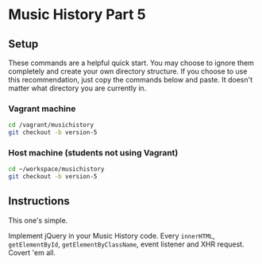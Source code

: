# Music History Part 5

## Setup

These commands are a helpful quick start. You may choose to ignore them completely and create your own directory structure. If you choose to use this recommendation, just copy the commands below and paste. It doesn't matter what directory you are currently in.

### Vagrant machine

```bash
cd /vagrant/musichistory
git checkout -b version-5
```

### Host machine (students not using Vagrant)

```bash
cd ~/workspace/musichistory
git checkout -b version-5
```

## Instructions

This one's simple.

Implement jQuery in your Music History code. Every `innerHTML`, `getElementById`, `getElementByClassName`, event listener and XHR request. Covert 'em all.